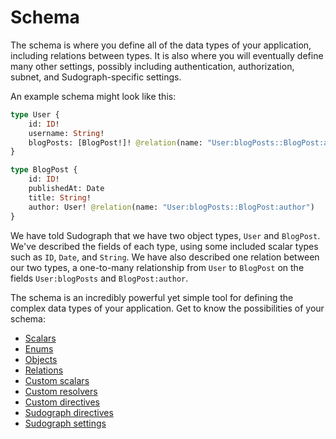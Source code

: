 # Schema

The schema is where you define all of the data types of your application, including relations between types. It is also where you will eventually define many other settings, possibly including authentication, authorization, subnet, and Sudograph-specific settings.

An example schema might look like this:

```graphql
type User {
    id: ID!
    username: String!
    blogPosts: [BlogPost!]! @relation(name: "User:blogPosts::BlogPost:author")
}

type BlogPost {
    id: ID!
    publishedAt: Date
    title: String!
    author: User! @relation(name: "User:blogPosts::BlogPost:author")
}
```

We have told Sudograph that we have two object types, `User` and `BlogPost`. We've described the fields of each type, using some included scalar types such as `ID`, `Date`, and `String`. We have also described one relation between our two types, a one-to-many relationship from `User` to `BlogPost` on the fields `User:blogPosts` and `BlogPost:author`.

The schema is an incredibly powerful yet simple tool for defining the complex data types of your application. Get to know the possibilities of your schema:

* [Scalars](./schema-scalars.md)
* [Enums](./schema-enums.md)
* [Objects](./schema-objects.md)
* [Relations](./schema-relations.md)
* [Custom scalars](./schema-custom-scalars.md)
* [Custom resolvers](./schema-custom-resolvers.md)
* [Custom directives](./schema-custom-directives.md)
* [Sudograph directives](./schema-sudograph-directives.md)
* [Sudograph settings](./schema-sudograph-settings.md)